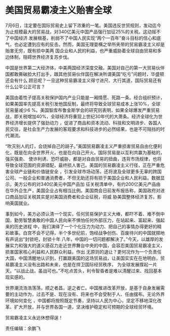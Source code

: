 # 美国贸易霸凌主义贻害全球

7月6日，注定要在国际贸易史上留下浓重的一笔。美国违反世贸规则，发动迄今为止规模最大的贸易战，对340亿美元中国产品强行加征25%的关税。这动摇不了中国经济
发展根基，削弱不了中国人民实现“两个一百年”奋斗目标的信心和底气，也必定遭到应有的反击。然而，美国无理耍横之举所夹带的贸易霸凌主义却是贻害无穷，既有损中美两
国企业和人民的利益，也严重威胁着全球自由贸易和多边体制，阻碍世界经济复苏步伐。

中国是世界第二大经济体，中美两国经济深度交融，美国对自己的第一大贸易伙伴国都敢撕破脸大打出手，跟其他贸易伙伴国在解决所谓美国“吃亏”问题时，华盛顿还会有什么
顾忌呢？一旦这种贸易霸凌主义得寸进尺、大行其道，国际贸易还有什么公平公正可言？

美国由着性子提高关税保护国内产业只能是一厢情愿、死路一条。经合组织预计，如果美国率先提高关税引发他国反制，最终将导致全球贸易成本上涨10%，全球贸易量减少6
%。美国智库布鲁金斯学会的研究则表明，如果全球爆发严重贸易战，即关税增加40%，全球经济将重现上世纪30年代的大萧条。经济全球化为世界经济增长提供了强劲动力
，促进了商品和资本流动、科技和文明进步、各国人民交往，是社会生产力发展的客观要求和科技进步的必然结果，也是不可阻挡的时代潮流。

“吹灭别人的灯，会烧掉自己的胡子。”美国贸易霸凌主义严重损害贸易自由化便利化，既是在向全世界开火，也是在向自己开火。国际贸易是以互利共赢为基础的，强买强卖、
使诈利诱、恐吓威胁，都是对自由贸易的扭曲，违背市场规律，也将导致全球范围的资源错配，最终损人害己。美国的贸易霸凌主义行径，正在严重危害全球产业链和价值链安全
，引发全球市场动荡，还将波及全球更多无辜的跨国公司、一般企业和普通消费者，不但无助还将有损于美国企业和人民利益。数据显示，美方公布的对340亿美元中国产品加
征关税清单中，有约200亿美元产品由在华外企生产，美国企业占有相当比例。美国商会日前发布报告称，美国政府对进口商品加征关税其实是对美国消费者和企业征税，将威
胁美国整体经济复苏，影响美国就业。

事到如今，美方必须认清一个现实，任何贸易保护主义大棒，都吓不着、难不倒中国，勤劳智慧勇敢的中国人民向来不惧怕任何外部压力，在站起来、富起来、强起来的历史进程
中，我们演绎了一个个化压力为动力、把自己的事情办得更好的精彩故事。白宫不会不记得，半个多世纪前，饱经战争创伤、百废待兴的中国就掷地有声说出“封锁吧，封锁十年
八年，中国的一切问题都解决了。”今天，以雄厚的发展实力和强大的道义感召力走近世界舞台中央的中国，会容忍美国贸易霸凌主义，损害国家核心利益和人民群众利益，作出
无原则的退让？更何况作为一个负责任大国，中国清醒地认识到，打赢跟美国的这场贸易战，让美国实实在在地明白，贸易霸凌主义没有出路和未来，也是在捍卫国际经贸秩序，
为全球发展撑起一片天。“以战止战，虽战可也。”不吃点苦头，利令智昏者是难以清醒过来、找回基本现实感的。

世界潮流浩浩荡荡，顺之者昌，逆之者亡。中国推进改革开放，是基于自身发展需要的主动作为，过去不是、现在没有、将来也不会受制于人、任由摆布。无论外界环境如何变化
，中国都将按照既定节奏，坚持以人民为中心，坚定不移地深化改革、扩大开放，并与世界各国一道，坚决维护稳定和可预期的全球经贸环境。

贸易霸凌主义永远休想得逞！

责任编辑：余鹏飞

